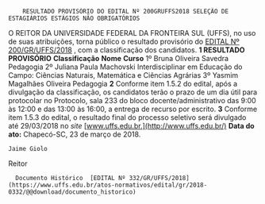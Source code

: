         RESULTADO PROVISÓRIO DO EDITAL Nº 200GRUFFS2018 SELEÇÃO DE ESTAGIÁRIOS ESTÁGIOS NÃO OBRIGATÓRIOS  

 O REITOR DA UNIVERSIDADE FEDERAL DA FRONTEIRA SUL (UFFS), no uso de suas atribuições, torna público o resultado provisório do [EDITAL Nº 200/GR/UFFS/2018](https://www.uffs.edu.br/atos-normativos/edital/gr/2018-0200)  , com a classificação dos candidatos.  **1 RESULTADO PROVISÓRIO**      **Classificação**    **Nome**    **Curso**      1º   Bruna Oliveira Savedra   Pedagogia     2º   Juliana Paula Machovski   Interdisciplinar em Educação do Campo: Ciências Naturais, Matemática e Ciências Agrárias     3º   Yasmim Magalhães Oliveira   Pedagogia       **2** Conforme item 1.5.2 do edital, após a divulgação da classificação, os candidatos terão o prazo de um dia útil para protocolar no Protocolo, sala 233 do bloco docente/administrativo das 9:00 às 12:00 e das 13:00 às 16:00, a entrega de recurso por escrito.   **3** Conforme item 1.5.3 do edital, o resultado final do processo seletivo será divulgado até 29/03/2018 no *site*  [www.uffs.edu.br.](http://www.uffs.edu.br/)       **Data do ato:** Chapecó-SC, 23 de março de 2018.   
 

    Jaime Giolo   
 Reitor 

      Documento Histórico  [EDITAL Nº 332/GR/UFFS/2018](https://www.uffs.edu.br/atos-normativos/edital/gr/2018-0332/@@download/documento_historico)     
      